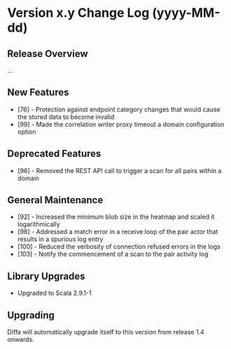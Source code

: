 # Version x.y Change Log (yyyy-MM-dd)

## Release Overview

...

## New Features

* [76]  - Protection against endpoint category changes that would cause the stored data to become invalid
* [99]  - Made the correlation writer proxy timeout a domain configuration option

## Deprecated Features

* [96]  - Removed the REST API call to trigger a scan for all pairs within a domain

## General Maintenance

* [92]  - Increased the minimum blob size in the heatmap and scaled it logarithmically
* [98]  - Addressed a match error in a receive loop of the pair actor that results in a spurious log entry
* [100] - Reduced the verbosity of connection refused errors in the logs
* [103] - Notify the commencement of a scan to the pair activity log

## Library Upgrades

* Upgraded to Scala 2.9.1-1

## Upgrading

Diffa will automatically upgrade itself to this version from release 1.4 onwards.